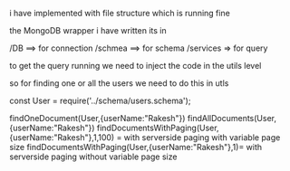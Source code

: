 i have implemented with file structure which is running fine

the MongoDB wrapper i have written
its in 

/DB ==> for connection
/schmea ==> for schema
/services => for query



to get the query running we need to inject the code in the utils level

so for finding one or  all the users we need to do this in utls

const User = require('../schema/users.schema');

findOneDocument(User,{userName:"Rakesh"})
findAllDocuments(User,{userName:"Rakesh"})
findDocumentsWithPaging(User,{userName:"Rakesh"},1,100) = with serverside paging with variable page size
findDocumentsWithPaging(User,{userName:"Rakesh"},1)= with serverside paging without variable page size

